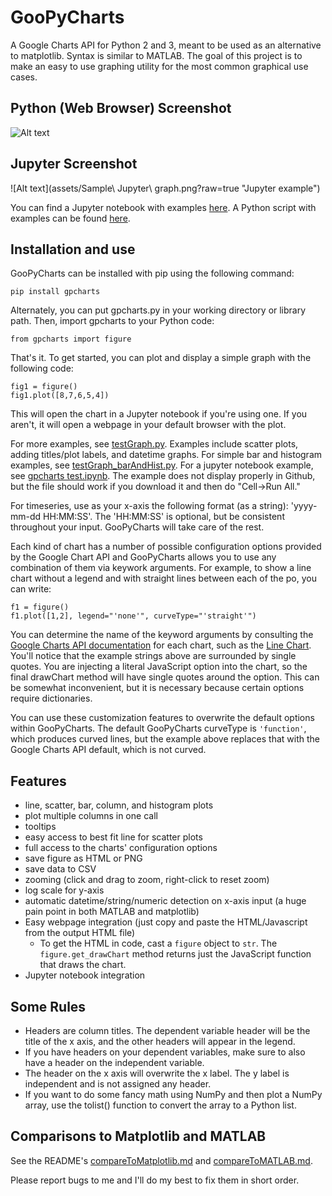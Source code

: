 # GooPyCharts
A Google Charts API for Python 2 and 3, meant to be used as an alternative to matplotlib. Syntax is similar to MATLAB. The goal of this project is to make an easy to use graphing utility for the most common graphical use cases.

## Python (Web Browser) Screenshot

![Alt text](assets/testGraphOutput.JPG?raw=true "Python example")

## Jupyter Screenshot

![Alt text](assets/Sample\ Jupyter\ graph.png?raw=true "Jupyter example")

You can find a Jupyter notebook with examples [here](examples/gpcharts%20test.ipynb). A Python script with examples can be found [here](examples/testGraph.py).

## Installation and use
GooPyCharts can be installed with pip using the following command:

```
pip install gpcharts
```

Alternately, you can put gpcharts.py in your working directory or library path. Then, import gpcharts to your Python code:

```
from gpcharts import figure
```

That's it. To get started, you can plot and display a simple graph with the following code:

```
fig1 = figure()
fig1.plot([8,7,6,5,4])
```

This will open the chart in a Jupyter notebook if you're using one. If you aren't, it will open a webpage in your default browser with the plot.

For more examples, see [testGraph.py](examples/testGraph.py). Examples include scatter plots, adding titles/plot labels, and datetime graphs. For simple bar and histogram examples, see [testGraph_barAndHist.py](examples/testGraph_barAndHist.py). For a jupyter notebook example, see [gpcharts test.ipynb](examples/gpcharts%20test.ipynb). The example does not display properly in Github, but the file should work if you download it and then do "Cell->Run All."

For timeseries, use as your x-axis the following format (as a string): 'yyyy-mm-dd HH:MM:SS'. The 'HH:MM:SS' is optional, but be consistent throughout your input. GooPyCharts will take care of the rest.

Each kind of chart has a number of possible configuration options provided by the Google Chart API and GooPyCharts allows you to use any combination of them via keywork arguments. For example, to show a line chart without a legend and with straight lines between each of the po, you can write:

```
f1 = figure()
f1.plot([1,2], legend="'none'", curveType="'straight'")
```

You can determine the name of the keyword arguments by consulting the [Google Charts API documentation](https://developers.google.com/chart/interactive/docs/customizing_charts) for each chart, such as the [Line Chart](https://developers.google.com/chart/interactive/docs/gallery/linechart#configuration-options). You'll notice that the example strings above are surrounded by single quotes. You are injecting a literal JavaScript option into the chart, so the final drawChart method will have single quotes around the option. This can be somewhat inconvenient, but it is necessary because certain options require dictionaries.

You can use these customization features to overwrite the default options within GooPyCharts. The default GooPyCharts curveType is `'function'`, which produces curved lines, but the example above replaces that with the Google Charts API default, which is not curved.

## Features
- line, scatter, bar, column, and histogram plots
- plot multiple columns in one call
- tooltips
- easy access to best fit line for scatter plots
- full access to the charts' configuration options
- save figure as HTML or PNG
- save data to CSV
- zooming (click and drag to zoom, right-click to reset zoom)
- log scale for y-axis
- automatic datetime/string/numeric detection on x-axis input (a huge pain point in both MATLAB and matplotlib)
- Easy webpage integration (just copy and paste the HTML/Javascript from the output HTML file)
    - To get the HTML in code, cast a `figure` object to `str`. The
      `figure.get_drawChart` method returns just the JavaScript function that
      draws the chart.
- Jupyter notebook integration

## Some Rules
- Headers are column titles. The dependent variable header will be the title of the x axis, and the other headers will appear in the legend.
- If you have headers on your dependent variables, make sure to also have a header on the independent variable.
- The header on the x axis will overwrite the x label. The y label is independent and is not assigned any header.
- If you want to do some fancy math using NumPy and then plot a NumPy array, use the tolist() function to convert the array to a Python list.

## Comparisons to Matplotlib and MATLAB
See the README's [compareToMatplotlib.md](assets/compareToMatplotlib.md) and [compareToMATLAB.md](assets/compareToMATLAB.md).

Please report bugs to me and I'll do my best to fix them in short order.
